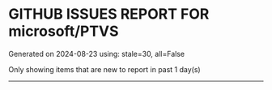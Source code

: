 
# GITHUB ISSUES REPORT FOR microsoft/PTVS


Generated on 2024-08-23 using: stale=30, all=False


Only showing items that are new to report in past 1 day(s)


---




















